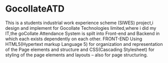 # GocollateATD
This is a students industrial work experience scheme (SIWES) project,i design and implement for Gocollate Technologies limited,where i did my IT,the goCollate Attendance System is spilt into Front-end and Backend in which each exists dependently on each other.  FRONT-END Using HTML5(Hypertext markup Language 5) for organization and representation of the Page elements and structure and CSS(Cascading Stylesheet) for styling of the page elements and layouts – also for page structuring.
